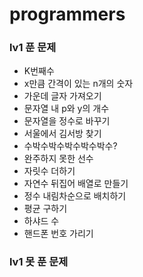 # programmers

### lv1 푼 문제
- K번째수
- x만큼 간격이 있는 n개의 숫자
- 가운데 글자 가져오기
- 문자열 내 p와 y의 개수
- 문자열을 정수로 바꾸기
- 서울에서 김서방 찾기
- 수박수박수박수박수박수?
- 완주하지 못한 선수
- 자릿수 더하기
- 자연수 뒤집어 배열로 만들기
- 정수 내림차순으로 배치하기
- 평균 구하기
- 하샤드 수
- 핸드폰 번호 가리기



### lv1 못 푼 문제
